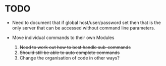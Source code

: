 # TODO

* Need to document that if global host/user/password set then that is the only
server that can be accessed without command line parameters.

* Move individual commands to their own Modules

  1. ~~Need to work out how to best handle sub-commands~~
  1. ~~Should still be able to auto complete commands~~
  1. Change the organisation of code in other ways?

